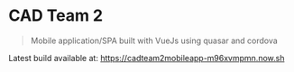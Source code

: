 # CAD Team 2

> Mobile application/SPA built with VueJs using quasar and cordova

Latest build available at: <https://cadteam2mobileapp-m96xvmpmn.now.sh>

